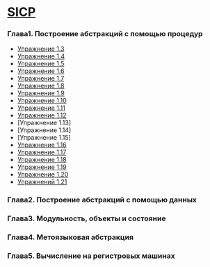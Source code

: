 [SICP](https://github.com/sukhorukovmv/SICP)
====================
### Глава1. Построение абстракций с помощью процедур
* [Упражнение 1.3](./chapter1/1.3.md)
* [Упражнение 1.4](./chapter1/1.4.md)
* [Упражнение 1.5](./chapter1/1.5.md)
* [Упражнение 1.6](./chapter1/1.6.md)
* [Упражнение 1.7](./chapter1/1.7.md)
* [Упражнение 1.8](./chapter1/1.8.md)
* [Упражнение 1.9](./chapter1/1.9.md)
* [Упражнение 1.10](./chapter1/1.10.md)
* [Упражнение 1.11](./chapter1/1.11.md)
* [Упражнение 1.12](./chapter1/1.12.md)
* [Упражнение 1.13]
* [Упражнение 1.14]
* [Упражнение 1.15]
* [Упражнение 1.16](./chapter1/1.16.md)
* [Упражнение 1.17](./chapter1/1.17.md)
* [Упражнение 1.18](./chapter1/1.18.md)
* [Упражнение 1.19](./chapter1/1.19.md)
* [Упражнение 1.20](./chapter1/1.20.md)
* [Упражнений 1.21](./chapter1/1.21.md)
### Глава2. Построение абстракций с помощью данных 
### Глава3. Модульность, объекты и состояние
### Глава4. Метоязыковая абстракция
### Глава5. Вычисление на регистровых машинах
